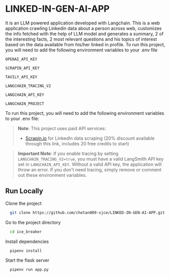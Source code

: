 # LINKED-IN-GEN-AI-APP
It is an LLM powered application developed with Langchain.
This is a web application crawling Linkedin data about a person across web, customizes the info fetched with the help of LLM model and generates a summary, 2 of the interesting facts, 2 most relevant questions and his topics of interest based on the data available from his/her linked in profile.
To run this project, you will need to add the following environment variables to your .env file

`OPENAI_API_KEY`

`SCRAPIN_API_KEY` 

`TAVILY_API_KEY`

`LANGCHAIN_TRACING_V2`  

`LANGCHAIN_API_KEY` 

`LANGCHAIN_PROJECT` 


To run this project, you will need to add the following environment variables to your .env file:

> **Note**: This project uses paid API services:
> - [Scrapin.io](https://www.scrapin.io/?utm_campaign=influencer&utm_source=github&utm_medium=social&utm_content=edenmarco) for LinkedIn data scraping (20% discount available through this link, includes 20 free credits to start)


> **Important Note**: If you enable tracing by setting `LANGCHAIN_TRACING_V2=true`, you must have a valid LangSmith API key set in `LANGCHAIN_API_KEY`. Without a valid API key, the application will throw an error. If you don't need tracing, simply remove or comment out these environment variables.
## Run Locally

Clone the project

```bash
  git clone https://github.com/chetan009-sjce/LINKED-IN-GEN-AI-APP.git
```

Go to the project directory

```bash
  cd ice_breaker
```

Install dependencies

```bash
  pipenv install
```

Start the flask server

```bash
  pipenv run app.py
```


